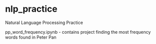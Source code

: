 # nlp_practice
Natural Language Processing Practice


pp_word_frequency.ipynb - contains project finding the most frequency words found in Peter Pan 
